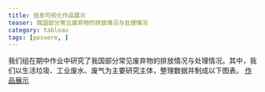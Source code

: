 ```yaml
---
title: 信息可视化作品展示
teaser: 我国部分常见废弃物的排放情况与处理情况
category: tableau
tags: [posuere, ]
---
```


我们组在期中作业中研究了我国部分常见废弃物的排放情况与处理情况。其中，我们以生活垃圾、工业废水、废气为主要研究主体，整理数据并制成以下图表。
[作品展示](https://yejiejie.github.io/ye/index.html)
